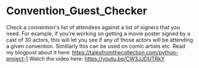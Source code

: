 # Convention_Guest_Checker
Check a convention's list of attendees against a list of signers that you need. 
For example, if you're working on getting a movie poster signed by a cast of 30 actors, this will let you
see if any of those actors will be attending a given convention. Simillarly this can be used on comic artists etc.
Read my blogpost about it here: https://talesfromthecollection.com/python-project-1
Watch the video here: https://youtu.be/CW3JJDUTRkY
